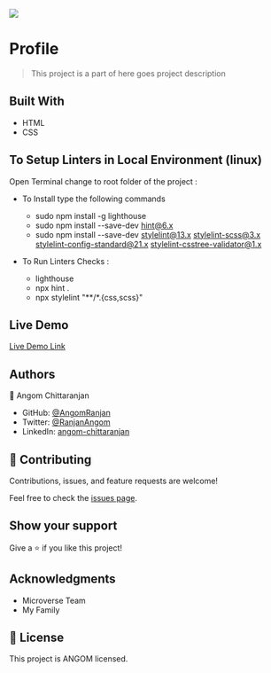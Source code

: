 ![](https://img.shields.io/badge/Microverse-blueviolet)

# Profile

> This project is a part of here goes project description



## Built With

- HTML
- CSS

## To Setup Linters in Local Environment (linux)

Open Terminal change to root folder of the project :

- To Install type the following commands
  - sudo npm install -g lighthouse
  - sudo npm install --save-dev hint@6.x
  - sudo npm install --save-dev stylelint@13.x stylelint-scss@3.x stylelint-config-standard@21.x stylelint-csstree-validator@1.x

- To Run Linters Checks :
  - lighthouse <url>
  - npx hint .
  - npx stylelint "**/*.{css,scss}"

## Live Demo

[Live Demo Link](https://angomranjan.github.io/RepoName/)

## Authors

👤 Angom Chittaranjan

- GitHub: [@AngomRanjan](https://github.com/AngomRanjan)
- Twitter: [@RanjanAngom](https://twitter.com/RanjanAngom)
- LinkedIn: [angom-chittaranjan](https://linkedin.com/in/angom-chittaranjan)

## 🤝 Contributing

Contributions, issues, and feature requests are welcome!

Feel free to check the [issues page](../../issues/).

## Show your support

Give a ⭐️ if you like this project!

## Acknowledgments

- Microverse Team
- My Family

## 📝 License

This project is ANGOM licensed.